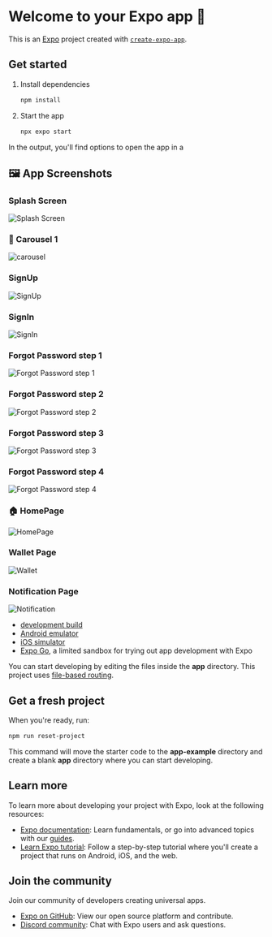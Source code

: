 # Welcome to your Expo app 👋

This is an [Expo](https://expo.dev) project created with [`create-expo-app`](https://www.npmjs.com/package/create-expo-app).

## Get started

1. Install dependencies

   ```bash
   npm install
   ```

2. Start the app

   ```bash
   npx expo start
   ```

In the output, you'll find options to open the app in a

## 🖼 App Screenshots

### Splash Screen

![Splash Screen](<img src="./screenshots/5999244516038660442.jpg" width="300" />)

### 👤 Carousel 1

![carousel](<img src="./screenshots/5999244516038660443.jpg" width ="300"/>)

### SignUp

![SignUp](<img src="./screenshots/110ae306-d4d6-4aab-a873-33d6d46f0b2e.jpeg" width="300>)

### SignIn

![SignIn](<img src="./screenshots/5999244516038660444.jpg" width="300"/>)

### Forgot Password step 1

![Forgot Password step 1](<img src="./screenshots/5999244516038660445.jpg" width="300"/>)

### Forgot Password step 2

![Forgot Password step 2](<img src="./screenshots/5999244516038660446.jpg" width="300"/>)

### Forgot Password step 3

![Forgot Password step 3](<img src="./screenshots/5999244516038660447.jpg" width="300"/>)

### Forgot Password step 4

![Forgot Password step 4](<img src="./screenshots/5999244516038660448.jpg" width="300"/>)

### 🏠 HomePage

![HomePage](<img src="./screenshots/5999244516038660449.jpg" width="300"/>)

### Wallet Page

![Wallet](<img src="./screenshots/5999244516038660450.jpg" width="300"/>)

### Notification Page

![Notification](<img src="./screenshots/5999244516038660451.jpg" width="300"/>)

- [development build](https://docs.expo.dev/develop/development-builds/introduction/)
- [Android emulator](https://docs.expo.dev/workflow/android-studio-emulator/)
- [iOS simulator](https://docs.expo.dev/workflow/ios-simulator/)
- [Expo Go](https://expo.dev/go), a limited sandbox for trying out app development with Expo

You can start developing by editing the files inside the **app** directory. This project uses [file-based routing](https://docs.expo.dev/router/introduction).

## Get a fresh project

When you're ready, run:

```bash
npm run reset-project
```

This command will move the starter code to the **app-example** directory and create a blank **app** directory where you can start developing.

## Learn more

To learn more about developing your project with Expo, look at the following resources:

- [Expo documentation](https://docs.expo.dev/): Learn fundamentals, or go into advanced topics with our [guides](https://docs.expo.dev/guides).
- [Learn Expo tutorial](https://docs.expo.dev/tutorial/introduction/): Follow a step-by-step tutorial where you'll create a project that runs on Android, iOS, and the web.

## Join the community

Join our community of developers creating universal apps.

- [Expo on GitHub](https://github.com/expo/expo): View our open source platform and contribute.
- [Discord community](https://chat.expo.dev): Chat with Expo users and ask questions.
